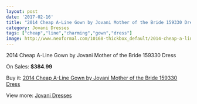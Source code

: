 ```yaml
---
layout: post
date: '2017-02-16'
title: "2014 Cheap A-Line Gown by Jovani Mother of the Bride 159330 Dress"
category: Jovani Dresses
tags: ["cheap","line","charming","gown","dress"]
image: http://www.neoformal.com/10168-thickbox_default/2014-cheap-a-line-gown-by-jovani-mother-of-the-bride-159330-dress.jpg
---
```

2014 Cheap A-Line Gown by Jovani Mother of the Bride 159330 Dress

On Sales: **$384.99**
<a href="https://www.neoformal.com/en/jovani-dresses-2014/3522-2014-cheap-a-line-gown-by-jovani-mother-of-the-bride-159330-dress.html"><amp-img layout="responsive" width="600" height="600" src="//www.neoformal.com/10168-thickbox_default/2014-cheap-a-line-gown-by-jovani-mother-of-the-bride-159330-dress.jpg" alt="2014 Cheap A-Line Gown by Jovani Mother of the Bride 159330 Dress 0" /></a>
<a href="https://www.neoformal.com/en/jovani-dresses-2014/3522-2014-cheap-a-line-gown-by-jovani-mother-of-the-bride-159330-dress.html"><amp-img layout="responsive" width="600" height="600" src="//www.neoformal.com/10170-thickbox_default/2014-cheap-a-line-gown-by-jovani-mother-of-the-bride-159330-dress.jpg" alt="2014 Cheap A-Line Gown by Jovani Mother of the Bride 159330 Dress 1" /></a>
<a href="https://www.neoformal.com/en/jovani-dresses-2014/3522-2014-cheap-a-line-gown-by-jovani-mother-of-the-bride-159330-dress.html"><amp-img layout="responsive" width="600" height="600" src="//www.neoformal.com/10169-thickbox_default/2014-cheap-a-line-gown-by-jovani-mother-of-the-bride-159330-dress.jpg" alt="2014 Cheap A-Line Gown by Jovani Mother of the Bride 159330 Dress 2" /></a>

Buy it: [2014 Cheap A-Line Gown by Jovani Mother of the Bride 159330 Dress](https://www.neoformal.com/en/jovani-dresses-2014/3522-2014-cheap-a-line-gown-by-jovani-mother-of-the-bride-159330-dress.html "2014 Cheap A-Line Gown by Jovani Mother of the Bride 159330 Dress")

View more: [Jovani Dresses](https://www.neoformal.com/en/48-jovani-dresses-2014 "Jovani Dresses")